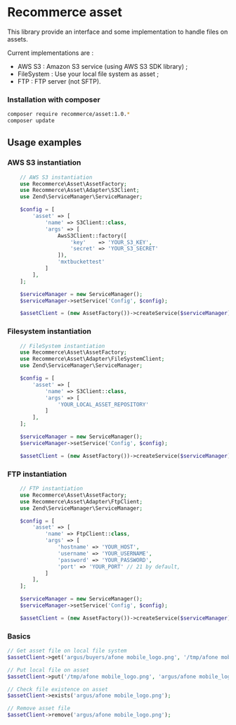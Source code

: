 # Recommerce asset

This library provide an interface and some implementation to handle files on assets.

Current implementations are :
* AWS S3 : Amazon S3 service (using AWS S3 SDK library) ;
* FileSystem : Use your local file system as asset ;
* FTP : FTP server (not SFTP).

### Installation with composer

```sh
composer require recommerce/asset:1.0.*
composer update
```

## Usage examples

### AWS S3 instantiation
```php
    // AWS S3 instantiation
    use Recommerce\Asset\AssetFactory;
    use Recommerce\Asset\Adapter\S3Client;
    use Zend\ServiceManager\ServiceManager;

    $config = [
        'asset' => [
            'name' => S3Client::class,
            'args' => [
                AwsS3Client::factory([
                    'key'    => 'YOUR_S3_KEY',
                    'secret' => 'YOUR_S3_SECRET'
                ]),
                'mxtbuckettest'
            ]
        ],
    ];

    $serviceManager = new ServiceManager();
    $serviceManager->setService('Config', $config);

    $assetClient = (new AssetFactory())->createService($serviceManager);
```

### Filesystem instantiation
```php
    // FileSystem instantiation
    use Recommerce\Asset\AssetFactory;
    use Recommerce\Asset\Adapter\FileSystemClient;
    use Zend\ServiceManager\ServiceManager;

    $config = [
        'asset' => [
            'name' => S3Client::class,
            'args' => [
                'YOUR_LOCAL_ASSET_REPOSITORY'
            ]
        ],
    ];

    $serviceManager = new ServiceManager();
    $serviceManager->setService('Config', $config);

    $assetClient = (new AssetFactory())->createService($serviceManager);
```

### FTP instantiation
```php
    // FTP instantiation
    use Recommerce\Asset\AssetFactory;
    use Recommerce\Asset\Adapter\FtpClient;
    use Zend\ServiceManager\ServiceManager;

    $config = [
        'asset' => [
            'name' => FtpClient::class,
            'args' => [
                'hostname' => 'YOUR_HOST',
                'username' => 'YOUR_USERNAME',
                'password' => 'YOUR_PASSWORD',
                'port' => 'YOUR_PORT' // 21 by default,
            ]
        ],
    ];

    $serviceManager = new ServiceManager();
    $serviceManager->setService('Config', $config);

    $assetClient = (new AssetFactory())->createService($serviceManager);
```

### Basics
```php
// Get asset file on local file system
$assetClient->get('argus/buyers/afone mobile_logo.png', '/tmp/afone mobile_logo.png');

// Put local file on asset
$assetClient->put('/tmp/afone mobile_logo.png', 'argus/afone mobile_logo.png');

// Check file existence on asset
$assetClient->exists('argus/afone mobile_logo.png');

// Remove asset file
$assetClient->remove('argus/afone mobile_logo.png');
```
